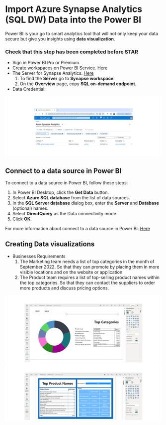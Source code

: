 # Import Azure Synapse Analytics (SQL DW) Data into the Power BI
Power BI is your go to smart analytics tool that will not only keep your data secure but give you insights using **data visualization**.

### Check that this step has been completed before STAR
- Sign in Power BI Pro or Premium.
- Create workspaces on Power BI Service. [Here](https://github.com/thunchanokbow/Real-time-data-in-Power-BI/blob/main/sections/02-Create-A-Workspace.md)
- The Server for Synapse Analytics. [Here](https://www.youtube.com/watch?v=ldN6D2lhNyA)
  1. To find the **Server** go to **Synapse workspace**.
  2. On the **Overview** page, copy **SQL on-demand endpoint**.  
- Data Credential.

![0](/images/70.png)

## Connect to a data source in Power BI

To connect to a data source in Power BI, follow these steps:
1. In Power BI Desktop, click the **Get Data** button.
2. Select **Azure SQL database** from the list of data sources.
3. In the **SQL Server database** dialog box, enter the **Server** and **Database** (optional) names.
4. Select **DirectQuery** as the Data connectivity mode.
5. Click **OK**.

For more information about connect to a data source in Power BI. [Here](https://github.com/thunchanokbow/Real-time-data-in-Power-BI/blob/main/sections/04-Pulling-data-to-Power-BI.md)

## Creating Data visualizations

- Businesses Requirements
  1. The Marketing team needs a list of top categories in the month of September 2022. So that they can promote by placing them in more visible locations and on the website or application.
  2. The Product team requires a list of top-selling product names within the top categories. So that they can contact the suppliers to order more products and discuss pricing options.

![0](/images/80.png)
![0](/images/81.png)
